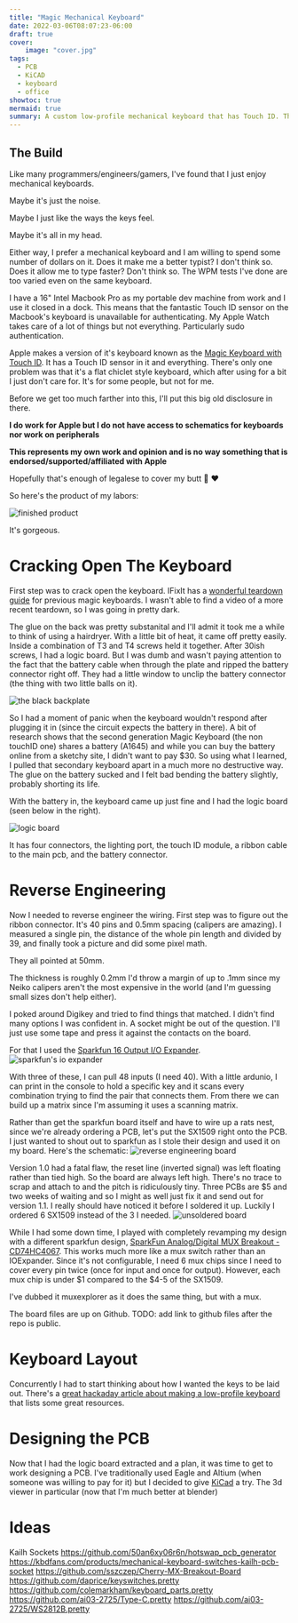```yaml
---
title: "Magic Mechanical Keyboard"
date: 2022-03-06T08:07:23-06:00
draft: true
cover:
    image: "cover.jpg"
tags:
  - PCB
  - KiCAD
  - keyboard
  - office
showtoc: true
mermaid: true
summary: A custom low-profile mechanical keyboard that has Touch ID. The Hannah Montana of keyboards.
---
```


## The Build

Like many programmers/engineers/gamers, I've found that I just enjoy mechanical keyboards.

Maybe it's just the noise.

Maybe I just like the ways the keys feel.

Maybe it's all in my head.

Either way, I prefer a mechanical keyboard and I am willing to spend some number of dollars on it.
Does it make me a better typist?
I don't think so.
Does it allow me to type faster?
Don't think so. The WPM tests I've done are too varied even on the same keyboard.

I have a 16" Intel Macbook Pro as my portable dev machine from work and I use it closed in a dock.
This means that the fantastic Touch ID sensor on the Macbook's keyboard is unavailable for authenticating.
My Apple Watch takes care of a lot of things but not everything.
Particularly sudo authentication.

Apple makes a version of it's keyboard known as the [Magic Keyboard with Touch ID](https://www.apple.com/shop/product/MK293LL/A/magic-keyboard-with-touch-id-for-mac-models-with-apple-silicon-us-english).
It has a Touch ID sensor in it and everything.
There's only one problem was that it's a flat chiclet style keyboard, which after using for a bit I just don't care for.
It's for some people, but not for me.

Before we get too much farther into this, I'll put this big old disclosure in there.

**I do work for Apple but I do not have access to schematics for keyboards nor work on peripherals**

**This represents my own work and opinion and is no way something that is endorsed/supported/affiliated with Apple**

Hopefully that's enough of legalese to cover my butt 🤞 :heart:

So here's the product of my labors:

![finished product](finished_product.png)

It's gorgeous.

# Cracking Open The Keyboard

First step was to crack open the keyboard.
IFixIt has a [wonderful teardown guide](https://www.ifixit.com/Teardown/Magic+Keyboard+Teardown/50995) for previous magic keyboards.
I wasn't able to find a video of a more recent teardown, so I was going in pretty dark.

The glue on the back was pretty substanital and I'll admit it took me a while to think of using a hairdryer.
With a little bit of heat, it came off pretty easily.
Inside a combination of T3 and T4 screws held it together.
After 30ish screws, I had a logic board.
But I was dumb and wasn't paying attention to the fact that the battery cable when through the plate and ripped the battery connector right off.
They had a little window to unclip the battery connector (the thing with two little balls on it).

![the black backplate](backplate.png)

So I had a moment of panic when the keyboard wouldn't respond after plugging it in (since the circuit expects the battery in there).
A bit of research shows that the second generation Magic Keyboard (the non touchID one) shares a battery (A1645) and while you can buy the battery online from a sketchy site, I didn't want to pay $30.
So using what I learned, I pulled that secondary keyboard apart in a much more no destructive way.
The glue on the battery sucked and I felt bad bending the battery slightly, probably shorting its life.

With the battery in, the keyboard came up just fine and I had the logic board (seen below in the right).

![logic board](logic_board.png)

It has four connectors, the lighting port, the touch ID module, a ribbon cable to the main pcb, and the battery connector.

# Reverse Engineering

Now I needed to reverse engineer the wiring.
First step was to figure out the ribbon connector.
It's 40 pins and 0.5mm spacing (calipers are amazing).
I measured a single pin, the distance of the whole pin length and divided by 39, and finally took a picture and did some pixel math.

They all pointed at 50mm.

The thickness is roughly 0.2mm I'd throw a margin of up to .1mm since my Neiko calipers aren't the most expensive in the world (and I'm guessing small sizes don't help either).

I poked around Digikey and tried to find things that matched.
I didn't find many options I was confident in.
A socket might be out of the question.
I'll just use some tape and press it against the contacts on the board.

For that I used the [Sparkfun 16 Output I/O Expander](https://www.sparkfun.com/products/13601).
![sparkfun's io expander](sparkfun_io.jpg)

With three of these, I can pull 48 inputs (I need 40).
With a little ardunio, I can print in the console to hold a specific key and it scans every combination trying to find the pair that connects them.
From there we can build up a matrix since I'm assuming it uses a scanning matrix.

Rather than get the sparkfun board itself and have to wire up a rats nest, since we're already ordering a PCB, let's put the SX1509 right onto the PCB.
I just wanted to shout out to sparkfun as I stole their design and used it on my board.
Here's the schematic:
![reverse engineering board](ioexplorer_pcb_schematic.png)

Version 1.0 had a fatal flaw, the reset line (inverted signal) was left floating rather than tied high. 
So the board are always left high.
There's no trace to scrap and attach to and the pitch is ridiculously tiny.
Three PCBs are $5 and two weeks of waiting and so I might as well just fix it and send out for version 1.1.
I really should have noticed it before I soldered it up. Luckily I ordered 6 SX1509 instead of the 3 I needed.
![unsoldered board](ioexplorer_v10_unsoldered.jpg)

While I had some down time, I played with completely revamping my design with a different sparkfun design, [SparkFun Analog/Digital MUX Breakout - CD74HC4067](https://www.sparkfun.com/products/9056).
This works much more like a mux switch rather than an IOExpander.
Since it's not configurable, I need 6 mux chips since I need to cover every pin twice (once for input and once for output).
However, each mux chip is under $1 compared to the $4-5 of the SX1509.

I've dubbed it muxexplorer as it does the same thing, but with a mux.


The board files are up on Github. TODO: add link to github files after the repo is public.

# Keyboard Layout

Concurrently I had to start thinking about how I wanted the keys to be laid out.
There's a [great hackaday article about making a low-profile keyboard](https://hackaday.com/2022/03/16/a-clear-guide-for-a-low-profile-bespoke-keyboard/) that lists some great resources.


# Designing the PCB

Now that I had the logic board extracted and a plan, it was time to get to work designing a PCB.
I've traditionally used Eagle and Altium (when someone was willing to pay for it) but I decided to give [KiCad](https://www.kicad.org) a try.
The 3d viewer in particular (now that I'm much better at blender)

# Ideas

Kailh Sockets
https://github.com/50an6xy06r6n/hotswap_pcb_generator
https://kbdfans.com/products/mechanical-keyboard-switches-kailh-pcb-socket
https://github.com/sszczep/Cherry-MX-Breakout-Board
https://github.com/daprice/keyswitches.pretty
https://github.com/colemarkham/keyboard_parts.pretty
https://github.com/ai03-2725/Type-C.pretty
https://github.com/ai03-2725/WS2812B.pretty

